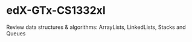 # edX-GTx-CS1332xI
Review data structures &amp; algorithms: ArrayLists, LinkedLists, Stacks and Queues
